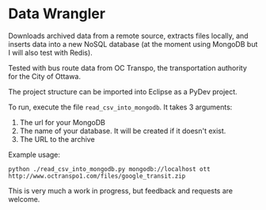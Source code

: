 Data Wrangler
=============
Downloads archived data from a remote source, extracts files locally, and inserts data into a new NoSQL database (at the moment using MongoDB but I will also test with Redis).

Tested with bus route data from OC Transpo, the transportation authority for the City of Ottawa.

The project structure can be imported into Eclipse as a PyDev project. 

To run, execute the file `read_csv_into_mongodb`. It takes 3 arguments:

1. The url for your MongoDB
2. The name of your database. It will be created if it doesn't exist.
3. The URL to the archive

Example usage:
```
python ./read_csv_into_mongodb.py mongodb://localhost ott http://www.octranspo1.com/files/google_transit.zip
```
This is very much a work in progress, but feedback and requests are welcome.
